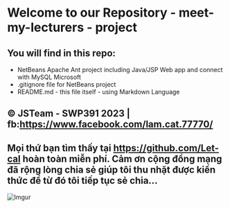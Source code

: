 # Welcome to our Repository - meet-my-lecturers - project
## You will find in this repo:

* NetBeans Apache Ant project including Java/JSP Web app and connect with MySQL Microsoft
* .gitignore file for NetBeans project
* README.md - this file itself - using Markdown Language

## © JSTeam - SWP391 2023  | fb:https://www.facebook.com/lam.cat.77770/
## Mọi thứ bạn tìm thấy tại https://github.com/Let-cal hoàn toàn miễn phí. Cảm ơn cộng đồng mạng đã rộng lòng chia sẻ giúp tôi thu nhặt được kiến thức để từ đó tôi tiếp tục sẻ chia...
![Imgur](https://i.imgur.com/pDiAfTO.png)
